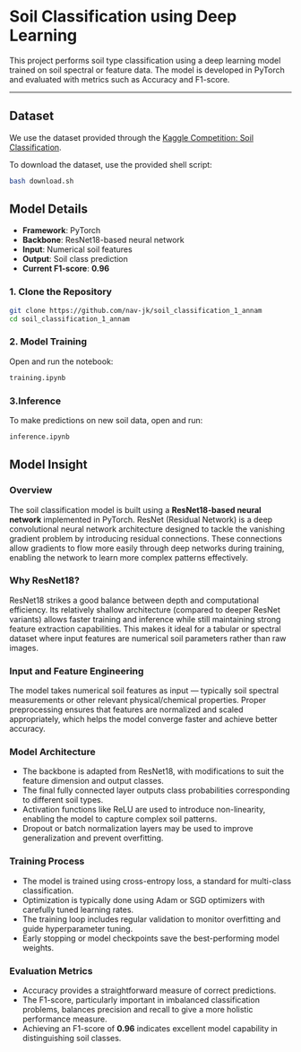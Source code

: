 #  Soil Classification using Deep Learning

This project performs soil type classification using a deep learning model trained on soil spectral or feature data. The model is developed in PyTorch and evaluated with metrics such as Accuracy and F1-score.

---

##  Dataset

We use the dataset provided through the [Kaggle Competition: Soil Classification](https://www.kaggle.com/competitions/soil-classification).

To download the dataset, use the provided shell script:

```bash
bash download.sh
```
##  Model Details

- **Framework**: PyTorch  
- **Backbone**: ResNet18-based neural network  
- **Input**: Numerical soil features  
- **Output**: Soil class prediction  
- **Current F1-score**: **0.96**

### 1. Clone the Repository

```bash
git clone https://github.com/nav-jk/soil_classification_1_annam
cd soil_classification_1_annam
```
### 2. Model Training

Open and run the notebook:

```markdown
training.ipynb
```
### 3.Inference

To make predictions on new soil data, open and run:

```markdown
inference.ipynb
```
##  Model Insight

### Overview

The soil classification model is built using a **ResNet18-based neural network** implemented in PyTorch. ResNet (Residual Network) is a deep convolutional neural network architecture designed to tackle the vanishing gradient problem by introducing residual connections. These connections allow gradients to flow more easily through deep networks during training, enabling the network to learn more complex patterns effectively.

### Why ResNet18?

ResNet18 strikes a good balance between depth and computational efficiency. Its relatively shallow architecture (compared to deeper ResNet variants) allows faster training and inference while still maintaining strong feature extraction capabilities. This makes it ideal for a tabular or spectral dataset where input features are numerical soil parameters rather than raw images.

### Input and Feature Engineering

The model takes numerical soil features as input — typically soil spectral measurements or other relevant physical/chemical properties. Proper preprocessing ensures that features are normalized and scaled appropriately, which helps the model converge faster and achieve better accuracy.

### Model Architecture

- The backbone is adapted from ResNet18, with modifications to suit the feature dimension and output classes.
- The final fully connected layer outputs class probabilities corresponding to different soil types.
- Activation functions like ReLU are used to introduce non-linearity, enabling the model to capture complex soil patterns.
- Dropout or batch normalization layers may be used to improve generalization and prevent overfitting.

### Training Process

- The model is trained using cross-entropy loss, a standard for multi-class classification.
- Optimization is typically done using Adam or SGD optimizers with carefully tuned learning rates.
- The training loop includes regular validation to monitor overfitting and guide hyperparameter tuning.
- Early stopping or model checkpoints save the best-performing model weights.

### Evaluation Metrics

- Accuracy provides a straightforward measure of correct predictions.
- The F1-score, particularly important in imbalanced classification problems, balances precision and recall to give a more holistic performance measure.
- Achieving an F1-score of **0.96** indicates excellent model capability in distinguishing soil classes.


